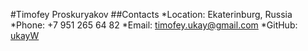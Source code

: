 #Timofey Proskuryakov
##Contacts
*Location: Ekaterinburg, Russia
*Phone: +7 951 265 64 82
*Email: timofey.ukay@gmail.com
*GitHub: [ukayW](https://github.com/ukayW)
